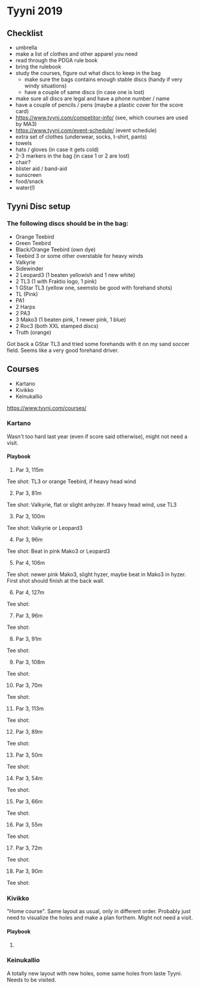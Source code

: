 # Tyyni 2019

## Checklist


- umbrella
- make a list of clothes and other apparel you need
- read through the PDGA rule book
- bring the rulebook
- study the courses, figure out what discs to keep in the bag
  - make sure the bags contains enough stable discs (handy if very windy situations)
  - have a couple of same discs (in case one is lost)
- make sure all discs are legal and have a phone number / name
- have a couple of pencils / pens (maybe a plastic cover for the score card)
- https://www.tyyni.com/competitor-info/ (see, which courses are used by MA3)
- https://www.tyyni.com/event-schedule/ (event schedule)
- extra set of clothes (underwear, socks, t-shirt, pants)
- towels
- hats / gloves (in case it gets cold)
- 2-3 markers in the bag (in case 1 or 2 are lost)
- chair?
- blister aid / band-aid
- sunscreen
- food/snack
- water(!)

## Tyyni Disc setup

### The following discs should be in the bag:

- Orange Teebird
- Green Teebird
- Black/Orange Teebird (own dye)
- Teebird 3 or some other overstable for heavy winds
- Valkyrie
- Sidewinder
- 2 Leopard3 (1 beaten yellowish and 1 new white)
- 2 TL3 (1 with Fraktio logo, 1 pink)
- 1 GStar TL3 (yellow one, seemsto be good with forehand shots)
- TL (Pink)
- PA1
- 2 Harps
- 2 PA3
- 3 Mako3 (1 beaten pink, 1 newer pink, 1 blue)
- 2 Roc3 (both XXL stamped discs)
- Truth (orange)

Got back a GStar TL3 and tried some forehands with it on my sand soccer field. Seems like a very good forehand driver. 

## Courses
- Kartano
- Kivikko
- Keinukallio

https://www.tyyni.com/courses/

### Kartano

Wasn't too hard last year (even if score said otherwise), might not need a visit.


#### Playbook

1) Par 3, 115m

Tee shot: TL3 or orange Teebird, if heavy head wind

2) Par 3, 81m  

Tee shot: Valkyrie, flat or slight anhyzer. If heavy head wind, use TL3

3) Par 3, 100m  

Tee shot: Valkyrie or Leopard3

4) Par 3, 96m

Tee shot: Beat in pink Mako3 or Leopard3

5) Par 4, 106m

Tee shot: newer pink Mako3, slight hyzer, maybe beat in Mako3 in hyzer. First shot should finish at the back wall.

6) Par 4, 127m

Tee shot: 

7) Par 3, 96m

Tee shot: 

8) Par 3, 91m

Tee shot: 

9) Par 3, 108m

Tee shot: 

10) Par 3, 70m

Tee shot: 

11) Par 3, 113m

Tee shot: 

12) Par 3, 89m

Tee shot: 

13) Par 3, 50m

Tee shot: 

14) Par 3, 54m

Tee shot: 

15) Par 3, 66m

Tee shot: 

16) Par 3, 55m

Tee shot: 

17) Par 3, 72m

Tee shot: 

18) Par 3, 90m

Tee shot: 


### Kivikko

"Home course". Same layout as usual, only in different order. Probably just need to visualize the holes and make a plan forthem. Might not need a visit.

#### Playbook

1)

### Keinukallio

A totally new layout with new holes, some same holes from laste Tyyni. Needs to be visited.





